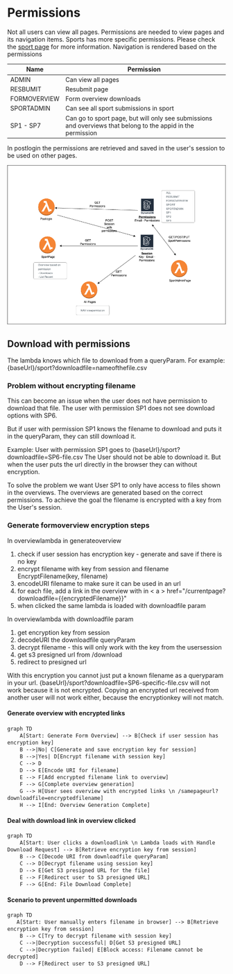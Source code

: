 # Permissions

Not all users can view all pages. Permissions are needed to view pages and its navigation items.
Sports has more specific permissions. Please check the [sport page](./sport.readme) for more information.
Navigation is rendered based on the permissions

|   Name  	|  Permission  	|
|---	|---	|
| ADMIN  	|   Can view all pages	|
| RESBUMIT	|   Resubmit page	|
| FORMOVERVIEW 	| Form overview downloads   	|
|  SPORTADMIN 	| Can see all sport submissions in sport   	|
|   SP1 - SP7	| Can go to sport page, but will only see submissions and overviews that belong to the appid in the permission  	|


In postlogin the permissions are retrieved and saved in the user's session to be used on other pages.

![Permissions with sports](./drawio/sport.png "Permission with sport")


## Download with permissions 

The lambda knows which file to download from a queryParam. For example: {baseUrl}/sport?downloadfile=nameofthefile.csv

### Problem without encrypting filename
This can become an issue when the user does not have permission to download that file. The user with permission SP1 does not see download options with SP6.

But if user with permission SP1 knows the filename to download and puts it in the queryParam, they can still download it.

Example: User with permission SP1 goes to {baseUrl}/sport?downloadfile=SP6-file.csv
The User should not be able to download it. But when the user puts the url directly in the browser they can without encryption.

To solve the problem we want User SP1 to only have access to files shown in the overviews. The overviews are generated based on the correct permissions.
To achieve the goal the filename is encrypted with a key from the User's session.

### Generate formoverview encryption steps

In overviewlambda in generateoverview
1. check if user session has encryption key - generate and save if there is no key
2. encrypt filename with key from session and filename EncryptFilename(key, filename)
3. encodeURI filename to make sure it can be used in an url
4. for each file, add a link in the overview with in < a > href="/currentpage?downloadfile={{encryptedFilename}}"
5. when clicked the same lambda is loaded with downloadfile param

In overviewlambda with downloadfile param
1. get encryption key from session
2. decodeURI the downloadfile queryParam
3. decrypt filename - this will only work with the key from the usersession
4. get s3 presigned url from /download
5. redirect to presigned url

With this encryption you cannot just put a known filename as a queryparam in your url. {baseUrl}/sport?downloadfile=SP6-specific-file.csv will not work because it is not encrypted.
Copying an encrypted url received from another user will not work either, because the encryptionkey will not match.

#### Generate overview with encrypted links

```mermaid
graph TD
    A[Start: Generate Form Overview] --> B[Check if user session has encryption key]
    B -->|No| C[Generate and save encryption key for session]
    B -->|Yes| D[Encrypt filename with session key]
    C --> D
    D --> E[Encode URI for filename]
    E --> F[Add encrypted filename link to overview]
    F --> G[Complete overview generation]
    G --> H[User sees overview with encrypted links \n /samepageurl?downloadfile=encryptedfilename]
    H --> I[End: Overview Generation Complete]
```

#### Deal with download link in overview clicked

```mermaid
graph TD
    A[Start: User clicks a downloadlink \n Lambda loads with Handle Download Request] --> B[Retrieve encryption key from session]
    B --> C[Decode URI from downloadfile queryParam]
    C --> D[Decrypt filename using session key]
    D --> E[Get S3 presigned URL for the file]
    E --> F[Redirect user to S3 presigned URL]
    F --> G[End: File Download Complete]
```

#### Scenario to prevent unpermitted downloads

```mermaid
graph TD
   A[Start: User manually enters filename in browser] --> B[Retrieve encryption key from session]
    B --> C[Try to decrypt filename with session key]
    C -->|Decryption successful| D[Get S3 presigned URL]
    C -->|Decryption failed| E[Block access: Filename cannot be decrypted]
    D --> F[Redirect user to S3 presigned URL]
```